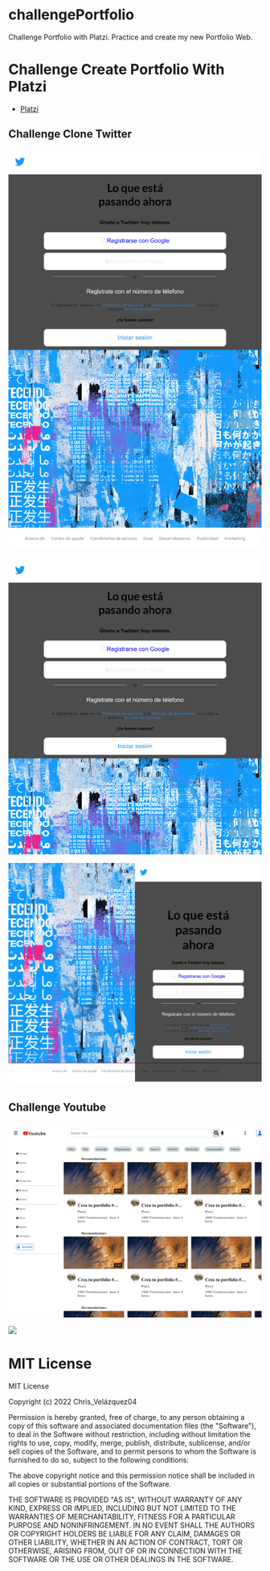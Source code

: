 # challengePortfolio

Challenge Portfolio with Platzi. Practice and create my new Portfolio Web.

# Challenge Create Portfolio With Platzi

- [Platzi](https://platzi.com/home)

## Challenge Clone Twitter

![](src/assets/twit01.png)

![](src/assets/twit05.png)

![](src/assets/twit03.png)

## Challenge Youtube

![](./src/assets/yout1.png)

![](./src/assets/yout2.png)

# MIT License

MIT License

Copyright (c) 2022 Chris_Velázquez04

Permission is hereby granted, free of charge, to any person obtaining a copy
of this software and associated documentation files (the "Software"), to deal
in the Software without restriction, including without limitation the rights
to use, copy, modify, merge, publish, distribute, sublicense, and/or sell
copies of the Software, and to permit persons to whom the Software is
furnished to do so, subject to the following conditions:

The above copyright notice and this permission notice shall be included in all
copies or substantial portions of the Software.

THE SOFTWARE IS PROVIDED "AS IS", WITHOUT WARRANTY OF ANY KIND, EXPRESS OR
IMPLIED, INCLUDING BUT NOT LIMITED TO THE WARRANTIES OF MERCHANTABILITY,
FITNESS FOR A PARTICULAR PURPOSE AND NONINFRINGEMENT. IN NO EVENT SHALL THE
AUTHORS OR COPYRIGHT HOLDERS BE LIABLE FOR ANY CLAIM, DAMAGES OR OTHER
LIABILITY, WHETHER IN AN ACTION OF CONTRACT, TORT OR OTHERWISE, ARISING FROM,
OUT OF OR IN CONNECTION WITH THE SOFTWARE OR THE USE OR OTHER DEALINGS IN THE
SOFTWARE.
